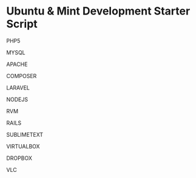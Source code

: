 Ubuntu & Mint Development Starter Script
=========================

PHP5

MYSQL

APACHE

COMPOSER

LARAVEL

NODEJS

RVM

RAILS

SUBLIMETEXT

VIRTUALBOX

DROPBOX

VLC
